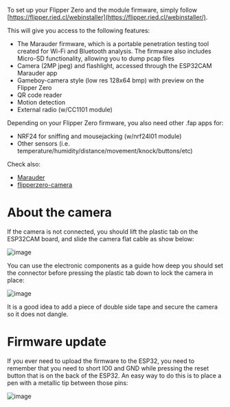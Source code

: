 To set up your Flipper Zero and the module firmware, simply follow [https://flipper.ried.cl/webinstaller](https://flipper.ried.cl/webinstaller/).

This will give you access to the following features:

- The Marauder firmware, which is a portable penetration testing tool created for Wi-Fi and Bluetooth analysis. The firmware also includes Micro-SD functionality, allowing you to dump pcap files
- Camera (2MP jpeg) and flashlight, accessed through the ESP32CAM Marauder app
- Gameboy-camera style (low res 128x64 bmp) with preview on the Flipper Zero
- QR code reader
- Motion detection
- External radio (w/CC1101 module)

Depending on your Flipper Zero firmware, you also need other .fap apps for:

- NRF24 for sniffing and mousejacking (w/nrf24l01 module)
- Other sensors (i.e. temperature/humidity/distance/movement/knock/buttons/etc)

Check also:

- [Marauder](https://github.com/justcallmekoko/ESP32Marauder)
- [flipperzero-camera](https://github.com/Z4urce/flipperzero-camera)

# About the camera

If the camera is not connected, you should lift the plastic tab on the ESP32CAM board, and slide the camera flat cable as show below:

![image](https://user-images.githubusercontent.com/1091420/220083851-cf85147a-3890-43d9-a3cf-b954190847e1.png)

You can use the electronic components as a guide how deep you should set the connector before pressing the plastic tab down to lock the camera in place:

![image](https://user-images.githubusercontent.com/1091420/220084163-56ceb266-47a0-4e5b-be3f-5b908d7cd519.png)

It is a good idea to add a piece of double side tape and secure the camera so it does not dangle. 

# Firmware update

If you ever need to upload the firmware to the ESP32, you need to remember that you need to short IO0 and GND while pressing the reset button that is on the back of the ESP32. An easy way to do this is to place a pen with a metallic tip between those pins:

![image](https://user-images.githubusercontent.com/1091420/220084674-29188dca-d82f-4003-addf-233cfe5e2c14.png)
